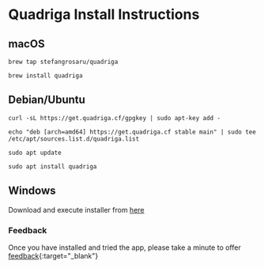 # Quadriga Install Instructions

## macOS 

`brew tap stefangrosaru/quadriga`

`brew install quadriga`


## Debian/Ubuntu

`curl -sL https://get.quadriga.cf/gpgkey | sudo apt-key add -`

`echo "deb [arch=amd64] https://get.quadriga.cf stable main" | sudo tee /etc/apt/sources.list.d/quadriga.list`

`sudo apt update`

`sudo apt install quadriga`


## Windows

Download and execute installer from [here](https://get.quadriga.cf/quadriga.exe)

### Feedback
Once you have installed and tried the app, please take a minute to offer [feedback](https://forms.gle/eZCgs8uDQjVCk1sT6){:target="_blank"}